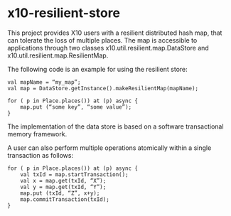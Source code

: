 # x10-resilient-store

This project provides X10 users with a resilient distributed hash map, that can tolerate the loss of multiple places.
The map is accessible to applications through two classes x10.util.resilient.map.DataStore and x10.util.resilient.map.ResilientMap.

The following code is an example for using the resilient store: 
```x10
val mapName = “my_map”;
val map = DataStore.getInstance().makeResilientMap(mapName);

for ( p in Place.places()) at (p) async {
    map.put (“some key”, “some value”);
}
``` 

The implementation of the data store is based on a software transactional memory framework.

A user can also perform multiple operations atomically within a single transaction as follows:
```x10
for ( p in Place.places()) at (p) async {
    val txId = map.startTransaction();
    val x = map.get(txId, “X”);
    val y = map.get(txId, “Y”);
    map.put (txId, “Z”, x+y);
    map.commitTransaction(txId);
}
```
